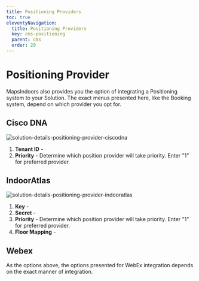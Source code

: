 ```yaml
---
title: Positioning Providers
toc: true
eleventyNavigation:
  title: Positioning Providers
  key: cms-positioning
  parent: cms
  order: 20
---
```


# Positioning Provider

MapsIndoors also provides you the option of integrating a Positioning system to your Solution. The exact menus presented here, like the Booking system, depend on which provider you opt for.

## Cisco DNA

![solution-details-positioning-provider-ciscodna](/assets/cms/solution-details/Solution_Details_Position_Provider_CiscoDNA.png)

1. **Tenant ID** - 
1. **Priority** - Determine which position provider will take priority. Enter "1" for preferred provider.

## IndoorAtlas

![solution-details-positioning-provider-indooratlas](/assets/cms/solution-details/Solution_Details_Position_Provider_IndoorAtlas.png)

1. **Key** - 
1. **Secret** - 
1. **Priority** - Determine which position provider will take priority. Enter "1" for preferred provider.
1. **Floor Mapping** - 

## Webex

As the options above, the options presented for WebEx integration depends on the exact manner of integration.